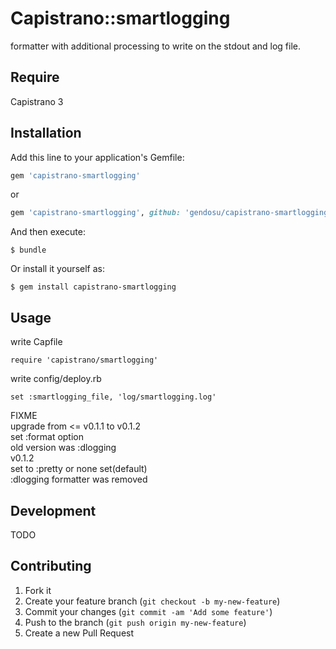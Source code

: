# Capistrano::smartlogging

formatter with additional processing to write on the stdout and log file.

## Require

Capistrano 3

## Installation

Add this line to your application's Gemfile:

```ruby
gem 'capistrano-smartlogging'
```
or
```ruby
gem 'capistrano-smartlogging', github: 'gendosu/capistrano-smartlogging'
```

And then execute:

    $ bundle

Or install it yourself as:

    $ gem install capistrano-smartlogging

## Usage

write Capfile

    require 'capistrano/smartlogging'

write config/deploy.rb

    set :smartlogging_file, 'log/smartlogging.log'

FIXME<br/>
upgrade from <= v0.1.1 to v0.1.2<br/>
set :format option<br/>
old version was :dlogging<br/>
v0.1.2<br/>
set to :pretty or none set(default)<br/>
:dlogging formatter was removed

## Development

TODO

## Contributing

1. Fork it
2. Create your feature branch (`git checkout -b my-new-feature`)
3. Commit your changes (`git commit -am 'Add some feature'`)
4. Push to the branch (`git push origin my-new-feature`)
5. Create a new Pull Request
